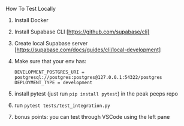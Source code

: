 How To Test Locally

1. Install Docker
2. Install Supabase CLI [https://github.com/supabase/cli]
3. Create local Supabase server [https://supabase.com/docs/guides/cli/local-development]
4. Make sure that your env has:

   `DEVELOPMENT_POSTGRES_URI = postgresql://postgres:postgres@127.0.0.1:54322/postgres
DEPLOYMENT_TYPE = development`

5. install pytest (just run `pip install pytest`) in the peak peeps repo
6. run `pytest tests/test_integration.py`
7. bonus points: you can test through VSCode using the left pane
